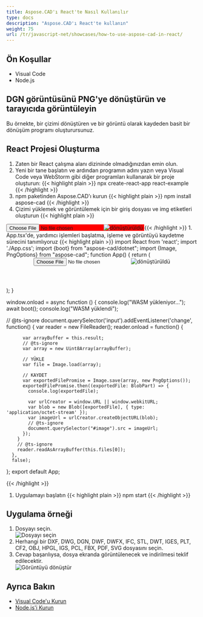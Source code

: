 ```yaml
---
title: Aspose.CAD'ı React'te Nasıl Kullanılır
type: docs
description: "Aspose.CAD'ı React'te kullanın"
weight: 75
url: /tr/javascript-net/showcases/how-to-use-aspose-cad-in-react/
---
```


## Ön Koşullar
- Visual Code
- Node.js

## DGN görüntüsünü PNG'ye dönüştürün ve tarayıcıda görüntüleyin

Bu örnekte, bir çizimi dönüştüren ve bir görüntü olarak kaydeden basit bir dönüşüm programı oluşturursunuz.

## React Projesi Oluşturma

1. Zaten bir React çalışma alanı dizininde olmadığınızdan emin olun.
1. Yeni bir tane başlatın ve ardından programın adını yazın veya Visual Code veya WebStorm gibi diğer programları kullanarak bir proje oluşturun:
{{< highlight plain >}}
npx create-react-app react-example
{{< /highlight >}}
1. npm paketinden Aspose.CAD'ı kurun
{{< highlight plain >}}
npm install aspose-cad
{{< /highlight >}}
1. Çizimi yüklemek ve görüntülemek için bir giriş dosyası ve img etiketleri oluşturun
{{< highlight plain >}}
<span style="background-color: red">
  <input id="file" type="file"/>
  <img alt="dönüştürüldü" id="image" />
</span>
{{< /highlight >}}
1. App.tsx'de, yardımcı işlemleri başlatma, işleme ve görüntüyü kaydetme sürecini tanımlıyoruz
{{< highlight plain >}}
import React from 'react';
import './App.css';
import {boot} from "aspose-cad/dotnet";
import {Image, PngOptions} from "aspose-cad";
function App() {
  return (
    <div className="App">
      <header className="App-header">
          <input id="file" type="file"/>
          <img alt="dönüştürüldü" id="image" />
      </header>
    </div>
  );
}

window.onload = async function () {
  console.log("WASM yükleniyor...");
  await boot();
  console.log("WASM yüklendi");

  // @ts-ignore
    document.querySelector('input').addEventListener('change', function() {
        var reader = new FileReader();
        reader.onload = function() {

          var arrayBuffer = this.result;
          // @ts-ignore
          var array = new Uint8Array(arrayBuffer);

          // YÜKLE
          var file = Image.load(array);

          // KAYDET
          var exportedFilePromise = Image.save(array, new PngOptions());
          exportedFilePromise.then((exportedFile: BlobPart) => {
            console.log(exportedFile);

            var urlCreator = window.URL || window.webkitURL;
            var blob = new Blob([exportedFile], { type: 'application/octet-stream' });
            var imageUrl = urlCreator.createObjectURL(blob);
            // @ts-ignore
            document.querySelector("#image").src = imageUrl;
          });
        }
        // @ts-ignore
        reader.readAsArrayBuffer(this.files[0]);
      },
      false);
};
export default App;

{{< /highlight >}}
1. Uygulamayı başlatın
{{< highlight plain >}}
npm start
{{< /highlight >}}

## Uygulama örneği

1. Dosyayı seçin.<br>
![Dosyayı seçin](/_assets/javascript-net/react/choose-file.png)<br>
1. Herhangi bir DXF, DWG, DGN, DWF, DWFX, IFC, STL, DWT, IGES, PLT, CF2, OBJ, HPGL, IGS, PCL, FBX, PDF, SVG dosyasını seçin.
1. Cevap başarılıysa, dosya ekranda görüntülenecek ve indirilmesi teklif edilecektir.<br>
![Görüntüyü dönüştür](/_assets/javascript-net/react/convert-image.png)<br>

## Ayrıca Bakın

- [Visual Code'u Kurun](https://code.visualstudio.com/)
- [Node.js'i Kurun](https://nodejs.org/en/)
